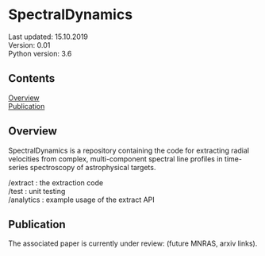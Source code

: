 # SpectralDynamics

Last updated: 15.10.2019<br>
Version: 0.01<br>
Python version: 3.6<br>

## Contents
[Overview](#overview)<br>
[Publication](#publication)<br>

## Overview
SpectralDynamics is a repository containing the code for extracting radial
velocities from complex, multi-component spectral line profiles in time-series
spectroscopy of astrophysical targets.

/extract : the extraction code<br>
/test : unit testing<br>
/analytics : example usage of the extract API<br>

## Publication
The associated paper is currently under review: (future MNRAS, arxiv links).
